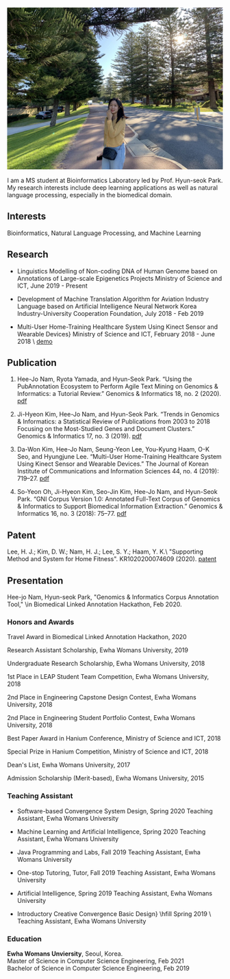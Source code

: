 ![Image](./img/main.png)

I am a MS student at Bioinformatics Laboratory led by Prof. Hyun-seok Park.   
My research interests include deep learning applications as well as natural language processing, especially in the biomedical domain.

## Interests

Bioinformatics, Natural Language Processing, and Machine Learning

## Research

- Linguistics Modelling of Non-coding DNA of Human Genome based on Annotations of Large-scale Epigenetics Projects 
Ministry of Science and ICT, June 2019 - Present

- Development of Machine Translation Algorithm for Aviation Industry Language based on Artificial Intelligence Neural Network 
Korea Industry-University Cooperation Foundation, July 2018 - Feb 2019

- Multi-User Home-Training Healthcare System Using Kinect Sensor and Wearable Devices} 
Ministry of Science and ICT, February 2018 - June 2018 \\ [demo](https://www.youtube.com/watch?v=v5fK2L9En_w)

## Publication

1. Hee-Jo Nam, Ryota Yamada, and Hyun-Seok Park. “Using the PubAnnotation Ecosystem to Perform Agile Text Mining on Genomics &amp; Informatics: a Tutorial Review.” Genomics &amp; Informatics 18, no. 2 (2020). [pdf](https://genominfo.org/upload/pdf/gi-2020-18-2-e13.pdf)

2. Ji-Hyeon Kim, Hee-Jo Nam, and Hyun-Seok Park. “Trends in Genomics &amp; Informatics: a Statistical Review of Publications from 2003 to 2018 Focusing on the Most-Studied Genes and Document Clusters.” Genomics &amp; Informatics 17, no. 3 (2019). [pdf](https://genominfo.org/upload/pdf/gi-2019-17-3-e25.pdf)

3. Da-Won Kim, Hee-Jo Nam, Seung-Yeon Lee, You-Kyung Haam, O-K Seo, and Hyungjune Lee. “Multi-User Home-Training Healthcare System Using Kinect Sensor and Wearable Devices.” The Journal of Korean Institute of Communications and Information Sciences 44, no. 4 (2019): 719–27. 
[pdf](https://drive.google.com/file/d/1UOr8o4n1I96SHbNpzIr14przjWCwSnEy/view?usp=sharing)

4. So-Yeon Oh, Ji-Hyeon Kim, Seo-Jin Kim, Hee-Jo Nam, and Hyun-Seok Park. “GNI Corpus Version 1.0: Annotated Full-Text Corpus of Genomics &amp; Informatics to Support Biomedical Information Extraction.” Genomics &amp; Informatics 16, no. 3 (2018): 75–77. 
[pdf](https://genominfo.org/upload/pdf/gi-2018-16-3-75.pdf) 

## Patent

Lee, H. J.; Kim, D. W.; Nam, H. J.; Lee, S. Y.; Haam, Y. K.\\ 
"Supporting Method and System for Home Fitness". KR1020200074609 (2020).
[patent](https://doi.org/10.8080/1020180163201)

## Presentation

Hee-jo Nam, Hyun-seok Park, "Genomics & Informatics Corpus Annotation Tool," \\in  Biomedical Linked Annotation Hackathon, Feb 2020.

### Honors and Awards

Travel Award in Biomedical Linked Annotation Hackathon, 2020

Research Assistant Scholarship, Ewha Womans University, 2019

Undergraduate Research Scholarship, Ewha Womans University, 2018

1st Place in LEAP Student Team Competition, Ewha Womans University, 2018

2nd Place in Engineering Capstone Design Contest, Ewha Womans University, 2018

2nd Place in Engineering Student Portfolio Contest, Ewha Womans University, 2018

Best Paper Award in Hanium Conference, Ministry of Science and ICT, 2018

Special Prize in Hanium Competition, Ministry of Science and ICT, 2018

Dean's List, Ewha Womans University, 2017

Admission Scholarship (Merit-based), Ewha Womans University, 2015

### Teaching Assistant

- Software-based Convergence System Design, Spring 2020
Teaching Assistant, Ewha Womans University

- Machine Learning and Artificial Intelligence, Spring 2020
Teaching Assistant, Ewha Womans University

- Java Programming and Labs, Fall 2019
Teaching Assistant, Ewha Womans University
 
- One-stop Tutoring, Tutor, Fall 2019
Teaching Assistant, Ewha Womans University

- Artificial Intelligence, Spring 2019
Teaching Assistant, Ewha Womans University

- Introductory Creative Convergence Basic Design} \hfill Spring 2019 \\
Teaching Assistant, Ewha Womans University

### Education

**Ewha Womans Unviersity**, Seoul, Korea.  
Master of Science in Computer Science Engineering, Feb 2021<br/>
Bachelor of Science in Computer Science Engineering, Feb 2019
